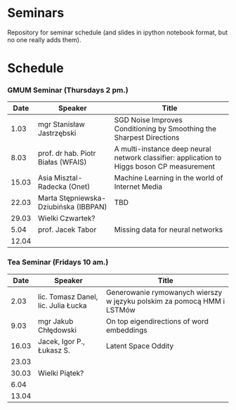 # Seminars
Repository for seminar schedule (and slides in ipython notebook format, but no one really adds them).

# Schedule
### GMUM Seminar (Thursdays 2 pm.)
| Date  | Speaker                                            | Title                                                      |
|-------|----------------------------------------------------|----------------------------------------------------------- | 
|  1.03 | mgr Stanisław Jastrzębski                          | SGD Noise Improves Conditioning by Smoothing the Sharpest Directions                                                              |
|  8.03 | prof. dr hab. Piotr Białas (WFAIS)                 | A multi-instance deep neural network classifier: application to Higgs boson CP measurement                                   |
| 15.03 | Asia Misztal-Radecka (Onet)                        | Machine Learning in the world of Internet Media            |
| 22.03 | Marta Stępniewska-Dziubińska (IBBPAN)              | TBD                                                        |
| 29.03 | Wielki Czwartek?                                   |                                                            |
|  5.04 | prof. Jacek Tabor                                  | Missing data for neural networks                           |
| 12.04 |                                                    |                                                            |


### Tea Seminar (Fridays 10 am.)
| Date  | Speaker                                            | Title                                                      |
|-------|----------------------------------------------------|----------------------------------------------------------- | 
|  2.03 | lic. Tomasz Danel, lic. Julia Łucka                | Generowanie rymowanych wierszy w języku polskim za pomocą HMM i LSTMów                                                                  |
|  9.03 | mgr Jakub Chłędowski                               | On top eigendirections of word embeddings                  |
| 16.03 | Jacek, Igor P., Łukasz S.                          | Latent Space Oddity                                        |
| 23.03 |                                                    |                                                            |
| 30.03 | Wielki Piątek?                                     |                                                            |
|  6.04 |                                                    |                                                            |
| 13.04 |                                                    |                                                            |
